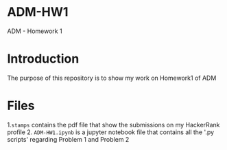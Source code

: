 # ADM-HW1
ADM - Homework 1

# Introduction
The purpose of this repository is to show my work on Homework1 of ADM

# Files
1.`stamps`  contains the pdf file that show the submissions on my HackerRank profile
2. `ADM-HW1.ipynb` is a jupyter notebook file that contains all the '.py scripts' regarding Problem 1 and Problem 2
   
